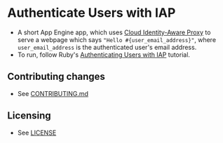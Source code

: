 # Authenticate Users with IAP

* A short App Engine app, which uses [Cloud Identity-Aware Proxy](https://cloud.google.com/iap/) to serve a webpage which says `"Hello #{user_email_address}"`, where `user_email_address` is the authenticated user's email address.
* To run, follow Ruby's [Authenticating Users with IAP](https://cloud.google.com/ruby/getting-started/authenticate-users-with-iap) tutorial.

## Contributing changes

* See [CONTRIBUTING.md](../CONTRIBUTING.md)

## Licensing

* See [LICENSE](../LICENSE)
